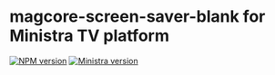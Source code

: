 # magcore-screen-saver-blank for Ministra TV platform

[![NPM version](https://img.shields.io/npm/v/magcore-screen-saver-blank.svg?style=flat-square)](https://www.npmjs.com/package/magcore-screen-saver-blank)
[![Ministra version](https://img.shields.io/badge/Ministra-5.6.0-%23532560.svg?style=flat-square)](https://ministra.com)

